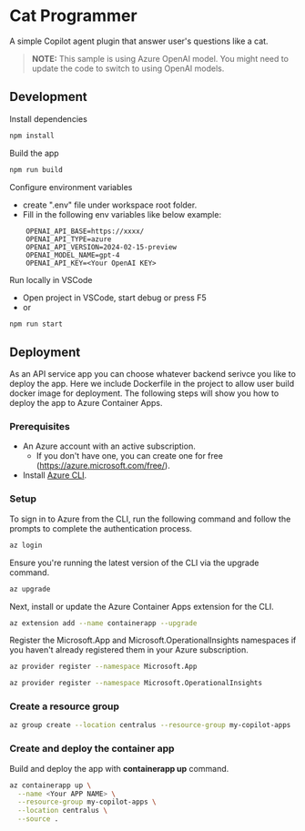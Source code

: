 # Cat Programmer

A simple Copilot agent plugin that answer user's questions like a cat.

> **NOTE:** This sample is using Azure OpenAI model. You might need to update the code to switch to using OpenAI models.

## Development

Install dependencies
```bash
npm install
```

Build the app
```bash
npm run build
```

Configure environment variables

- create ".env" file under workspace root folder.
- Fill in the following env variables like below example:
```
    OPENAI_API_BASE=https://xxxx/
    OPENAI_API_TYPE=azure
    OPENAI_API_VERSION=2024-02-15-preview
    OPENAI_MODEL_NAME=gpt-4
    OPENAI_API_KEY=<Your OpenAI KEY>
```

Run locally in VSCode
- Open project in VSCode, start debug or press F5
- or 
```bash
npm run start
```

## Deployment

As an API service app you can choose whatever backend serivce you like to deploy the app. Here we include Dockerfile in the project to allow user build docker image for deployment. The following steps will show you how to deploy the app to Azure Container Apps.

### Prerequisites
- An Azure account with an active subscription.
    - If you don't have one, you can create one for free (https://azure.microsoft.com/free/).
- Install [Azure CLI](https://learn.microsoft.com/en-us/cli/azure/install-azure-cli).

### Setup

To sign in to Azure from the CLI, run the following command and follow the prompts to complete the authentication process.
```Bash
az login
```

Ensure you're running the latest version of the CLI via the upgrade command.
```Bash
az upgrade
```

Next, install or update the Azure Container Apps extension for the CLI.
```Bash
az extension add --name containerapp --upgrade
```

Register the Microsoft.App and Microsoft.OperationalInsights namespaces if you haven't already registered them in your Azure subscription.
```Bash
az provider register --namespace Microsoft.App
```
```Bash
az provider register --namespace Microsoft.OperationalInsights
```

### Create a resource group
```bash
az group create --location centralus --resource-group my-copilot-apps
```

### Create and deploy the container app

Build and deploy the app with __containerapp up__ command.
```bash
az containerapp up \
  --name <Your APP NAME> \
  --resource-group my-copilot-apps \
  --location centralus \
  --source .
```

